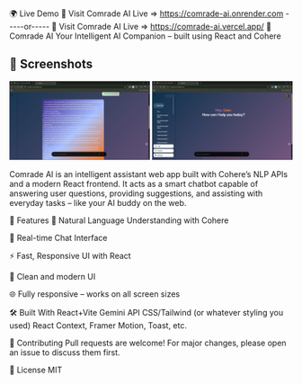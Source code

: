 🌍 Live Demo
🔗 Visit Comrade AI Live => https://comrade-ai.onrender.com
                  -----or-----
🔗 Visit Comrade AI Live => https://comrade-ai.vercel.app/
🧠 Comrade AI
Your Intelligent AI Companion – built using React and Cohere
## 📸 Screenshots  

<p align="center">
  <img src="./src/assets/Screenshot%20(190).png" alt="Home Page" width="250"/>
  <img src="./src/assets/Screenshot%20(189).png" alt="Login Page" width="250"/>
</p>


Comrade AI is an intelligent assistant web app built with Cohere’s NLP APIs and a modern React frontend. It acts as a smart chatbot capable of answering user questions, providing suggestions, and assisting with everyday tasks – like your AI buddy on the web.

🚀 Features
🤖 Natural Language Understanding with Cohere

💬 Real-time Chat Interface

⚡ Fast, Responsive UI with React

🎨 Clean and modern UI

🌐 Fully responsive – works on all screen sizes

🛠️ Built With
React+Vite
Gemini API
CSS/Tailwind (or whatever styling you used)
React Context, Framer Motion, Toast, etc.

🤝 Contributing
Pull requests are welcome! For major changes, please open an issue to discuss them first.

📜 License
MIT
